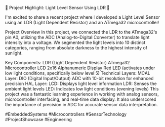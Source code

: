 🌟 Project Highlight: Light Level Sensor Using LDR 🌟

I'm excited to share a recent project where I developed a Light Level Sensor using an LDR (Light Dependent Resistor) and an ATmega32 microcontroller!

Project Overview
In this project, we connected the LDR to the ATmega32's pin A0, utilizing the ADC (Analog-to-Digital Converter) to translate light intensity into a voltage. We segmented the light levels into 10 distinct categories, ranging from absolute darkness to the highest intensity of sunlight.

Key Components:
LDR (Light Dependent Resistor)
ATmega32 Microcontroller
LCD 2x16 Alphanumeric Display
Red LED (activates under low light conditions, specifically below level 5)
Technical Layers:
MCAL Layer:
DIO (Digital Input/Output)
ADC with 10-bit resolution for enhanced precision
HAL Layer:
LCD: Displays light level information
LDR: Senses the ambient light levels
LED: Indicates low light conditions (evening levels)
This project was a fantastic learning experience in working with analog sensors, microcontroller interfacing, and real-time data display. It also underscored the importance of precision in ADC for accurate sensor data interpretation.


#EmbeddedSystems #Microcontrollers #SensorTechnology #ProjectShowcase #Engineering


